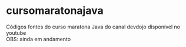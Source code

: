 # cursomaratonajava
Códigos fontes do curso maratona Java do canal devdojo disponível no youtube  
OBS: ainda em andamento
